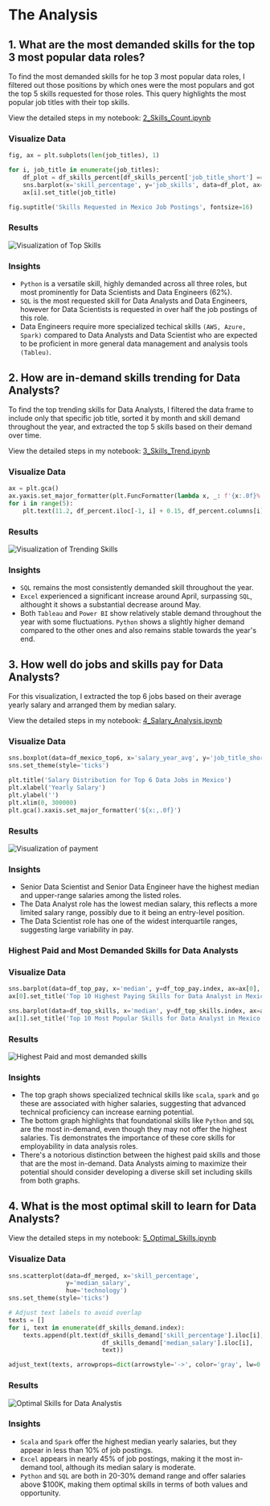 # The Analysis
## 1. What are the most demanded skills for the top 3 most popular data roles?

To find the most demanded skills for he top 3 most popular data roles, I filtered out those positions by which ones were the most populars and got the top 5 skills requested for those roles. This query highlights the most popular job titles with their top skills.

View the detailed steps in my notebook: [2_Skills_Count.ipynb](2_Skills_Count.ipynb)

### Visualize Data
```python
fig, ax = plt.subplots(len(job_titles), 1)

for i, job_title in enumerate(job_titles):
    df_plot = df_skills_percent[df_skills_percent['job_title_short'] == job_title].head(5)
    sns.barplot(x='skill_percentage', y='job_skills', data=df_plot, ax=ax[i], legend= False, hue = 'skill_count', palette='dark:g_r')
    ax[i].set_title(job_title)

fig.suptitle('Skills Requested in Mexico Job Postings', fontsize=16)    
```
### Results
![Visualization of Top Skills](images/top_skills_per_job.png)

### Insights
* `Python` is a versatile skill, highly demanded across all three roles, but most prominently for Data Scientists and Data Engineers (62%).
* `SQL` is the most requested skill for Data Analysts and Data Engineers, however for Data Scientists is requested in over half the job postings of this role.
* Data Engineers require more specialized techical skills `(AWS, Azure, Spark)` compared to Data Analysts and Data Scientist who are expected to be proficient in more general data management and analysis tools `(Tableu)`.

## 2. How are in-demand skills trending for Data Analysts?
To find the top trending skills for Data Analysts, I filtered the data frame to include only that specific job title, sorted it by month and skill demand throughout the year, and extracted the top 5 skills based on their demand over time.

View the detailed steps in my notebook: [3_Skills_Trend.ipynb](3_Skills_Trend.ipynb)

### Visualize Data

```python
ax = plt.gca()
ax.yaxis.set_major_formatter(plt.FuncFormatter(lambda x, _: f'{x:.0f}%'))
for i in range(5):
    plt.text(11.2, df_percent.iloc[-1, i] + 0.15, df_percent.columns[i])
```

### Results
![Visualization of Trending Skills](images/trending_skills.png)

### Insights
* `SQL` remains the most consistently demanded skill throughout the year.
* `Excel` experienced a significant increase around April, surpassing `SQL`, althought it shows a substantial decrease around May.
* Both `Tableau` and `Power BI` show relatively stable demand throughout the year with some fluctuations. `Python` shows a slightly higher demand compared to the other ones and also remains stable towards the year's end.

## 3. How well do jobs and skills pay for Data Analysts?
For this visualization, I extracted the top 6 jobs based on their average yearly salary and arranged them by median salary.

View the detailed steps in my notebook: [4_Salary_Analysis.ipynb](4_Salary_Analysis.ipynb)

### Visualize Data

```python
sns.boxplot(data=df_mexico_top6, x='salary_year_avg', y='job_title_short', order=job_order)
sns.set_theme(style='ticks')

plt.title('Salary Distribution for Top 6 Data Jobs in Mexico')
plt.xlabel('Yearly Salary')
plt.ylabel('')
plt.xlim(0, 300000)
plt.gca().xaxis.set_major_formatter('${x:,.0f}')
```
### Results
![Visualization of payment](images/salary_analysis.png)

### Insights
* Senior Data Scientist and Senior Data Engineer have the highest median and upper-range salaries among the listed roles.
* The Data Analyst role has the lowest median salary, this reflects a more limited salary range, possibly due to it being an entry-level position.
* The Data Scientist role has one of the widest interquartile ranges, suggesting large variability in pay.

### Highest Paid and Most Demanded Skills for Data Analysts

### Visualize Data
```python
sns.barplot(data=df_top_pay, x='median', y=df_top_pay.index, ax=ax[0], hue='median', palette='dark:g_r')
ax[0].set_title('Top 10 Highest Paying Skills for Data Analyst in Mexico')

sns.barplot(data=df_top_skills, x='median', y=df_top_skills.index, ax=ax[1], hue='median', palette='dark:g_r')
ax[1].set_title('Top 10 Most Popular Skills for Data Analyst in Mexico')
```
### Results
![Highest Paid and most demanded skills ](images/top_skills_paying.png)

### Insights
* The top graph shows specialized technical skills like `scala`, `spark` and `go` these are associated with higher salaries, suggesting that advanced technical proficiency can increase earning potential.
* The bottom graph highlights that foundational skills like `Python` and `SQL` are the most in-demand, even though they may not offer the highest salaries. Tis demonstrates the importance of these core skills for employability in data analysis roles.
* There's a notorious distinction between the highest paid skills and those that are the most in-demand. Data Analysts aiming to maximize their potential should consider developing a diverse skill set including skills from both graphs.

## 4. What is the most optimal skill to learn for Data Analysts?

View the detailed steps in my notebook: [5_Optimal_Skills.ipynb](5_Optimal_Skills.ipynb)

### Visualize Data
```python
sns.scatterplot(data=df_merged, x='skill_percentage',
                y='median_salary',
                hue='technology')
sns.set_theme(style='ticks')

# Adjust text labels to avoid overlap
texts = []
for i, text in enumerate(df_skills_demand.index):
    texts.append(plt.text(df_skills_demand['skill_percentage'].iloc[i],
                          df_skills_demand['median_salary'].iloc[i],
                          text))

adjust_text(texts, arrowprops=dict(arrowstyle='->', color='gray', lw=0.5))
```
### Results
![Optimal Skills for Data Analystis ](images/optimal_skills.png)

### Insights
* `Scala` and `Spark` offer the highest median yearly salaries, but they appear in less than 10% of job postings.
* `Excel` appears in nearly 45% of job postings, making it the most in-demand tool, although its median salary is moderate.
* `Python` and `SQL` are both in 20-30% demand range and offer salaries above $100K, making them optimal skills in terms of both values and opportunity.
